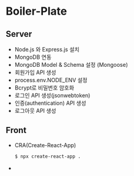 # Boiler-Plate

## Server

- Node.js 와 Express.js 설치
- MongoDB 연동
- MongoDB Model & Schema 설정 (Mongoose)
- 회원가입 API 생성
- process.env.NODE_ENV 설정
- Bcrypt로 비밀번호 암호화
- 로그인 API 생성(jsonwebtoken)
- 인증(authentication) API 생성
- 로그아웃 API 생성

## Front

- CRA(Create-React-App)

  ```bash
  $ npx create-react-app .
  ```

-

<!--

```bash
$ git rm --cacheed
```

## SSH Key 생성

아래 파일을 찾아보고 `id_rsa`, `id_rsa.pub` 파일이 없다면 생성 하도록 하자.

```bash
# id_rsa  id_rsa.pub 파일 확인
$ ls -a ~/.ssh

# 없다면 아래 명령어를 통해서 얻는 public key를 통해서 Github과 연동한다.
$ ssh-keygen
```

---

## MongoDB

```bash
# MongoDB shell 실행
$ mongo

# use [Database], 사용하려는 Database 설정, 없으면 Database 생성
$ use exercise

# 현재 사용하고 있는 Database 확인
$ db  # exercise

# 현재 Database 리스트 확인
$ show dbs

# Database 제거, 현재 사용하고 있는 Database 제거
$ db.dropDatabase()

# Collection 생성 및 data 삽입
$ db.person.insert({ "name": "jkun", "age": 27 }) # person Collection 생성 및 data 삽입

# Collection 생성
$ db.createCollection()

# capped: true로 하면 용량 초과시 오래된 데이터를 덮어버림, size 입력 필수
# autoIndex: ObjectID에 indexing 적용
# size: Collection의 최대사이즈
# max: Collection의 추가할 수 있는 최대 갯수

$ db.createCollection('text', { capped: true, size: 2048000 })

# Collection 확인
$ show collections

# Collection 삭제, db.[CollectionName].drop()
$ db.test.drop()

# Collection 생성 및 삽입
$ db.createCollection("test")
$ db.test.insert([
  {"name": "Kim", "age": 28},
  {"name": "Lee", "age": 29},
  {"name": "Han", "age": 28}
])

# Document 조회, db.[colectionName].find(query, projection)
## query => 조회 조건, projection => 보이고 싶은 리스트, 원하는 필드만 출력
$ db.test.find()

# 비교연산자
## $eq => (=) 일치하는 값
## $qt => 큰 값
## $gte => 크거나 같은
## $lt => 작은 값
## $lte => 작거나 같은
## $ne => 일치하지 않는 값
## $in => 배열 안에 속하는 경우
## $nin => 배열안에 속하지 않는 경우

# AND($and), OR($or)

# Sort 정렬, 1은 오름차순 / -1은 내림차순
$ db.test.find().sort({'age': -1})

# Limit, 출력 개수 제한
$ db.test.find().limit(2)

# Skip, 데이터의 시작부분 지정
$ db.test.find().skip(1)  # 0번째 제외하고 1번째 부터 출력

# Document Update, db.[collectionName].update(조건, 데이터)
$ db.test.update({"name": "Han"}, { $set: {"age": 30}}) # name이 'Han'이라면 age를 30으로 Update

# Document Delete, db.[collectionName].remove(조건절)
$ db.test.remove({"name": "Lee"})
```

-->
